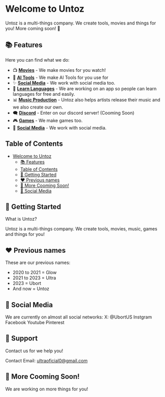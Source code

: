 # Welcome to Untoz
Untoz is a multi-things company. We create tools, movies and things for you! More coming soon! 🤗

## 📚 Features

Here you can find what we do:

- 📺 **[Movies](https://uborts.vercel.app/)** - We make movies for you watch!
- 💅 **[AI Tools](https://uborts.vercel.app/)** - We make AI Tools for you use for 
- ✨ **[Social Media](https://uborts.vercel.app/)** - We work with social media too.
- 💪 **[Learn Languages](https://uborts.vercel.app/)** - We are working on an app so people can learn languages for free and easily.
- 📊 **[Music Production](https://uborts.vercel.app/)** - Untoz also helps artists release their music and we also create our own.
- 🗨️ **[Discord](https://discord.gg/mtwCSYfhXK)** - Enter on our discord server! (Cooming Soon)
- 🎮 **[Games](https://uborts.vercel.app/)** - We make games too.
- 🔗 **[Social Media](https://uborts.vercel.app/)** - We work with social media.

## Table of Contents

- [Welcome to Untoz](#Untoz)
  - [📚 Features](#-features)
  - [Table of Contents](#table-of-contents)
  - [🎯 Getting Started](#-getting-started)
  - [❤️ Previous names](#-previous-names)
  - [💌 More Cooming Soon!](#-more-cooming-soom)
  - [🔗 Social Media](#-social-media)
 
## 🎯 Getting Started

What is Untoz?

Untoz is a multi-things company. We create tools, movies, music, games and things for you!

## ❤️ Previous names

These are our previous names:
- 2020 to 2021 = Glow
- 2021 to 2023 = Ultra
- 2023 = Ubort
- And now = Untoz

## 🔗 Social Media

We are currently on almost all social networks:
X: @UbortUS
Instgram
Facebook
Youtube
Pinterest

## 💫 Support
Contact us for we help you!

Contact Email: ultraoficial0@gmail.com

## 💌 More Cooming Soon!
We are working on more things for you!
